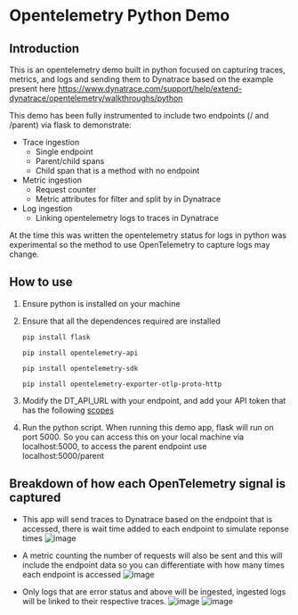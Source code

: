 # Opentelemetry Python Demo 
## Introduction
This is an opentelemetry demo built in python focused on capturing traces, metrics, and logs and sending them to Dynatrace based on the example present here
https://www.dynatrace.com/support/help/extend-dynatrace/opentelemetry/walkthroughs/python

This demo has been fully instrumented to include two endpoints (/ and /parent) via flask to demonstrate:
* Trace ingestion
  * Single endpoint
  * Parent/child spans
  * Child span that is a method with no endpoint
* Metric ingestion
  * Request counter
  * Metric attributes for filter and split by in Dynatrace
* Log ingestion
  * Linking opentelemetry logs to traces in Dynatrace

At the time this was written the opentelemetry status for logs in python was experimental so the method to use OpenTelemetry to capture logs may change.

## How to use

1. Ensure python is installed on your machine
2. Ensure that all the dependences required are installed

   `pip install flask`

   `pip install opentelemetry-api`

   `pip install opentelemetry-sdk`

   `pip install opentelemetry-exporter-otlp-proto-http`
 
4. Modify the DT_API_URL with your endpoint, and add your API token that has the following [scopes](https://www.dynatrace.com/support/help/shortlink/otel-getstarted-otlpexport#authentication-export-to-activegate)
5. Run the python script. When running this demo app, flask will run on port 5000. So you can access this on your local machine via localhost:5000, to access the parent endpoint use localhost:5000/parent

## Breakdown of how each OpenTelemetry signal is captured
* This app will send traces to Dynatrace based on the endpoint that is accessed, there is wait time added to each endpoint to simulate reponse times
![image](https://github.com/angatho/opentelemetry-demo/assets/43062498/f75ca119-3992-4ca4-843a-efd6ac3738f8)

* A metric counting the number of requests will also be sent and this will include the endpoint data so you can differentiate with how many times each endpoint is accessed
![image](https://github.com/angatho/opentelemetry-demo/assets/43062498/0c351cb6-c681-4911-a3ca-4ab8a2dfdeef)

* Only logs that are error status and above will be ingested, ingested logs will be linked to their respective traces.
![image](https://github.com/angatho/opentelemetry-demo/assets/43062498/ef8f92e3-6fd4-4af6-a9b0-ceae4f885363)
![image](https://github.com/angatho/opentelemetry-demo/assets/43062498/e5eab27e-0996-4cdb-a905-a07d1a43ffce)

